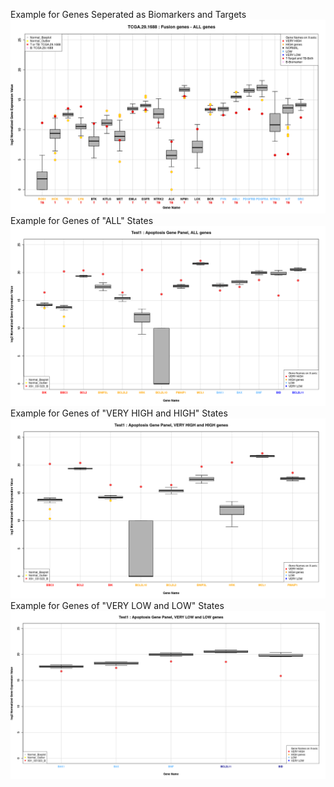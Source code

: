 Example for Genes Seperated as Biomarkers and Targets 
![alt text](https://github.com/sanmatidugad/Anomaly_Gene_Visualizer/blob/main/Example%20Outputs/Boxplot%20-%20TCGA.29.1688%20-%20Fusion%20genes%20-%20ALL%20.png)
Example for Genes of "ALL" States \
![alt text](https://github.com/sanmatidugad/Anomaly_Gene_Visualizer/blob/main/Example%20Outputs/Boxplot-%20X91_031323_B%20-%20ALL%20.png)
Example for Genes of "VERY HIGH and HIGH" States
![alt text](https://github.com/sanmatidugad/Anomaly_Gene_Visualizer/blob/main/Example%20Outputs/Boxplot-%20X91_031323_B%20-%20VERY%20HIGH%20and%20HIGH%20.png)
Example for Genes of "VERY LOW and LOW" States
![alt text](https://github.com/sanmatidugad/Anomaly_Gene_Visualizer/blob/main/Example%20Outputs/Boxplot-%20X91_031323_B%20-%20VERY%20LOW%20and%20LOW%20.png)
